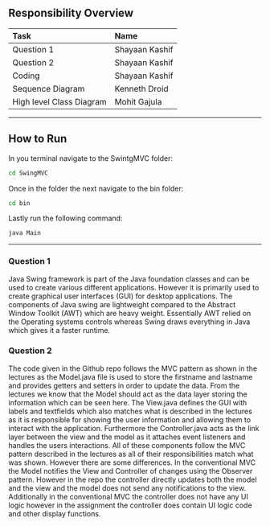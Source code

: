 
## Responsibility Overview
| Task | Name |
|:-----|:-----|
| Question 1    |  Shayaan Kashif   |
| Question 2     |     Shayaan Kashif |
| Coding     | Shayaan Kashif     |
| Sequence Diagram     | Kenneth Droid      |
| High level Class Diagram    | Mohit Gajula    |
------


## How to Run
In you terminal navigate to the SwintgMVC folder:
```bash
cd SwingMVC
```
Once in the folder the next navigate to the bin folder: 
```bash
cd bin
```
Lastly run the following command:
```bash
java Main
```


------
### Question 1
Java Swing framework is part of the Java foundation classes and can be used to create various different applications. However it is primarily used to create graphical user interfaces (GUI) for desktop applications. The components of Java swing are lightweight compared to the Abstract Window Toolkit (AWT) which are heavy weight. Essentially AWT relied on the Operating systems controls whereas Swing draws everything in Java which gives it a faster runtime. 




### Question 2
 The code given in the Github repo follows the MVC pattern as shown in the lectures as the Model.java file is used to store the firstname and lastname and provides getters and setters in order to update the data. From the lectures we know that the Model should act as the data layer storing the information which can be seen here. The View.java defines the GUI with labels and textfields which also matches what is described in the lectures as it is responsible for showing the user information and allowing them to interact with the application. Furthermore the Controller.java acts as the link layer between the view and the model as it attaches event listeners and handles the users interactions. All of these components follow the MVC pattern described in the lectures as all of their responsibilities match what was shown. However there are some differences. In the conventional MVC the Model notifies the View and Controller of changes using the Observer pattern. However in the repo the controller directly updates both the model and the view and the model does not send any notifications to the view. Additionally in the conventional MVC the controller does not have any UI logic however in the assignment the controller does contain UI logic code and other display functions. 



